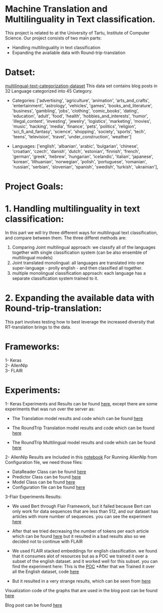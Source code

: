 # Machine Translation and  Multilinguality in Text classification.
This project is related to at the University of Tartu, Institute of Computer Science. 
Our project consists of two main parts:
*  Handling multilinguality in text classification
*  Expanding the available data with Round-trip-translation


# Datset: 
[multilingual-text-categorization-dataset](https://github.com/valeriano-manassero/multilingual-text-categorization-dataset)
This data set contains blog posts in 32 Language categorized into 45 Category. 
* Categories: ['advertising', 'agriculture', 'animation', 'arts_and_crafts',
       'entertainment', 'astrology', 'vehicles', 'games',
       'books_and_literature', 'business', 'gambling', 'jobs', 'clothing',
       'comic_books', 'dating', 'education', 'adult', 'food', 'health',
       'hobbies_and_interests', 'humor', 'illegal_content', 'investing',
       'jewelry', 'logistics', 'marketing', 'movies', 'music', 'hacking',
       'media', 'finance', 'pets', 'politics', 'religion',
       'sci_fi_and_fantasy', 'science', 'shopping', 'society', 'sports',
       'tech', 'teens', 'television', 'travel', 'under_construction',
       'weather']
       
* Languages: ['english', 'albanian', 'arabic', 'bulgarian', 'chinese',
       'croatian', 'czech', 'danish', 'dutch', 'estonian', 'finnish',
       'french', 'german', 'greek', 'hebrew', 'hungarian', 'icelandic',
       'italian', 'japanese', 'korean', 'lithuanian', 'norwegian',
       'polish', 'portuguese', 'romanian', 'russian', 'serbian',
       'slovenian', 'spanish', 'swedish', 'turkish', 'ukrainian'],

# Project Goals: 
# 1. Handling multilinguality in text classification:
In this part we will try three different ways for multilingual text classification, and compare between them. The three differet methods are:
1. Comparing Joint multilingual approach: we classify all of the languages together with single classification system (can be also ensemble of multilingual models)
2. Joint translated monolingual: all languages are translated into one super-language - prolly english - and then classified all together.
3. multiple monolingual classification approach: each language has a separate classification system trained to it.

# 2. Expanding the available data with Round-trip-translation:
This part involves testing how to best leverage the increased diversity that RT-translation brings to the data.

# Frameworks:
1- Keras  
2- AllenNlp  
3- FLAIR 

# Experiments:
1- Keras Experiments and Results can be found [here](https://github.com/nesmaAlmoazamy/Handling_Multilinguality/blob/master/Keras/ALL_PHASES.ipynb), except there are some experiments that was run over the server as: 
* The Translation model results and code which can be found [here](https://github.com/nesmaAlmoazamy/Handling_Multilinguality/tree/master/Keras/Joint_Translated_Monolingual) 

* The RoundTrip Translation model results and code which can be found [here]() 

* The RoundTrip Multilingual model results and code which can be found [here](https://github.com/nesmaAlmoazamy/Handling_Multilinguality/tree/master/Keras/Joint_Multilingual_Results) 


2- AllenNlp Results are Included in this [notebook]( https://github.com/nesmaAlmoazamy/Handling_Multilinguality/blob/master/AllenNlp/ALL_PHASES_AllenNlp.ipynb)
For Running AllenNlp from Configuration file, we need those files: 
* DataReader Class can be found [here](https://github.com/nesmaAlmoazamy/Handling_Multilinguality/blob/master/AllenNlp/data-reader.py)
* Predictor Class can be found [here](https://github.com/nesmaAlmoazamy/Handling_Multilinguality/blob/master/AllenNlp/predictor.py)
* Model Class can be found [here](https://github.com/nesmaAlmoazamy/Handling_Multilinguality/blob/master/AllenNlp/LstmClassifier.py)
* Configuration file can be found [here](https://github.com/nesmaAlmoazamy/Handling_Multilinguality/blob/master/AllenNlp/ArticlesClassification.jsonnet)

3-Flair Experiments Results: 
* We used Bert through Flair Framework, but it failed because Bert can only work for data sequences that are less than 512, and our dataset has articles with more number of sequences. you can see the experiment [here](https://github.com/nesmaAlmoazamy/Handling_Multilinguality/blob/master/Flair/FlairBertEnglishFAILED.ipynb)
* After that we tried decreasing the number of tokens per each article which can be found [here](https://github.com/nesmaAlmoazamy/Handling_Multilinguality/blob/master/Flair/FlairBertEnglishDecreaseNumberOfTokensTo50.ipynb) but it resulted in a bad results also so we decided not to continue with FLAIR

* We used FLAIR stacked embeddings for english classification. we found that it consumes alot of resources but as a POC we trained it over a subset of the english dataset. and it worked well for this subset. you can find the experiment here: This is the [POC]( https://github.com/nesmaAlmoazamy/Handling_Multilinguality/blob/master/Flair/FlairEnglishClassificationPOC.ipynb)
*After that we Trained it over all the English dataset, code [here]( https://github.com/nesmaAlmoazamy/Handling_Multilinguality/blob/master/Flair/FlairEnglishClassificationToBeRunOverTheCluster.ipynb)
* But it resulted in a very strange results, which can be seen from [here]( https://github.com/nesmaAlmoazamy/Handling_Multilinguality/blob/master/Flair/result_flair.txt)

Visualization code of the graphs that are used in the blog post can be found [here](https://github.com/nesmaAlmoazamy/Handling_Multilinguality/blob/master/Visualization/Visualizations.ipynb)

Blog post can be found [here](https://medium.com/@mahmoud.kamel104/machine-translation-and-multilinguality-in-text-classification-6e20ef9dbce8)
